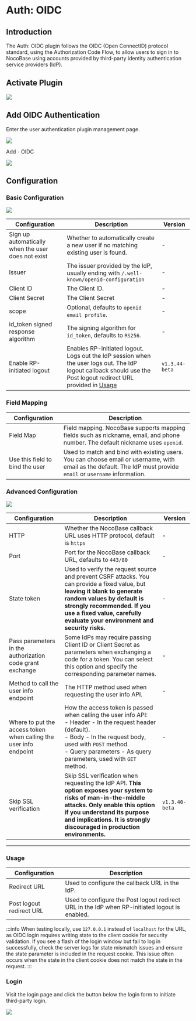 # Auth: OIDC

<PluginInfo commercial="true" name="auth-oidc"></PluginInfo>

## Introduction

The Auth: OIDC plugin follows the OIDC (Open ConnectID) protocol standard, using the Authorization Code Flow, to allow users to sign in to NocoBase using accounts provided by third-party identity authentication service providers (IdP).

## Activate Plugin

![](https://static-docs.nocobase.com/202411122358790.png)

## Add OIDC Authentication

Enter the user authentication plugin management page.

![](https://static-docs.nocobase.com/202411130004459.png)

Add - OIDC

![](https://static-docs.nocobase.com/1efbde1c0e2f4967efc1c4336be45ca2.png)

## Configuration

### Basic Configuration

![](https://static-docs.nocobase.com/202411130006341.png)

| Configuration                                       | Description                                                                                                                | Version         |
| --------------------------------------------------- | -------------------------------------------------------------------------------------------------------------------------- | --------------- |
| Sign up automatically when the user does not exist | Whether to automatically create a new user if no matching existing user is found.                                        | -               |
| Issuer                                             | The issuer provided by the IdP, usually ending with `/.well-known/openid-configuration`                                   | -               |
| Client ID                                          | The Client ID.                                                                                                             | -               |
| Client Secret                                      | The Client Secret                                                                                                    | -               |
| scope                                              | Optional, defaults to `openid email profile`.                                                                              | -               |
| id_token signed response algorithm                 | The signing algorithm for `id_token`, defaults to `RS256`.                                                                | -               |
| Enable RP-initiated logout                         | Enables RP-initiated logout. Logs out the IdP session when the user logs out. The IdP logout callback should use the Post logout redirect URL provided in [Usage](#usage) | `v1.3.44-beta` |

### Field Mapping

| Configuration                    | Description                                                                                                     |
| -------------------------------- | --------------------------------------------------------------------------------------------------------------- |
| Field Map                        | Field mapping. NocoBase supports mapping fields such as nickname, email, and phone number. The default nickname uses `openid`. |
| Use this field to bind the user  | Used to match and bind with existing users. You can choose email or username, with email as the default. The IdP must provide `email` or `username` information. |

### Advanced Configuration

![](https://static-docs.nocobase.com/202411130013306.png)

| Configuration                                                  | Description                                                                                                                                                               | Version         |
| -------------------------------------------------------------- | ------------------------------------------------------------------------------------------------------------------------------------------------------------------------- | --------------- |
| HTTP                                                          | Whether the NocoBase callback URL uses HTTP protocol, default is `https`                                                                                               | -               |
| Port                                                          | Port for the NocoBase callback URL, defaults to `443/80`                                                                                                                | -               |
| State token                                                   | Used to verify the request source and prevent CSRF attacks. You can provide a fixed value, but **leaving it blank to generate random values by default is strongly recommended. If you use a fixed value, carefully evaluate your environment and security risks.** | -               |
| Pass parameters in the authorization code grant exchange      | Some IdPs may require passing Client ID or Client Secret as parameters when exchanging a code for a token. You can select this option and specify the corresponding parameter names. | -               |
| Method to call the user info endpoint                         | The HTTP method used when requesting the user info API.                                                                                                                 | -               |
| Where to put the access token when calling the user info endpoint | How the access token is passed when calling the user info API:<br/>- Header - In the request header (default).<br />- Body - In the request body, used with `POST` method.<br />- Query parameters - As query parameters, used with `GET` method. | -               |
| Skip SSL verification                                         | Skip SSL verification when requesting the IdP API. **This option exposes your system to risks of man-in-the-middle attacks. Only enable this option if you understand its purpose and implications. It is strongly discouraged in production environments.** | `v1.3.40-beta` |

---

### Usage

| Configuration            | Description                                                                                     |
| ------------------------- | ----------------------------------------------------------------------------------------------- |
| Redirect URL             | Used to configure the callback URL in the IdP.                                                  |
| Post logout redirect URL | Used to configure the Post logout redirect URL in the IdP when RP-initiated logout is enabled. |

:::info
When testing locally, use `127.0.0.1` instead of `localhost` for the URL, as OIDC login requires writing state to the client cookie for security validation. If you see a flash of the login window but fail to log in successfully, check the server logs for state mismatch issues and ensure the state parameter is included in the request cookie. This issue often occurs when the state in the client cookie does not match the state in the request.
:::

### Login

Visit the login page and click the button below the login form to initiate third-party login.

![](https://static-docs.nocobase.com/e493d156254c2ac0b6f6e1002e6a2e6b.png)
